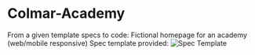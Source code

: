 # Colmar-Academy
From a given template specs to code:
Fictional homepage for an academy (web/mobile responsive)
Spec template provided:
![Spec Template](/images/colmar-academy-spec.png)
